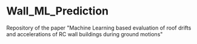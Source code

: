 # Wall_ML_Prediction
 Repository of the paper "Machine Learning based evaluation of roof drifts and accelerations of RC wall buildings during ground motions"
